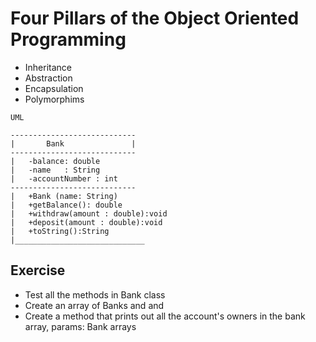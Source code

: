 
# Four Pillars of the Object Oriented Programming 
- Inheritance
- Abstraction
- Encapsulation
- Polymorphims
```
UML

----------------------------
|   	Bank		       |
----------------------------
|	-balance: double 
|	-name   : String
|	-accountNumber : int
----------------------------
|   +Bank (name: String)
|   +getBalance(): double
|   +withdraw(amount : double):void
|   +deposit(amount : double):void
|   +toString():String
|_____________________________
```

## Exercise

* Test all the methods in Bank class
* Create an array of Banks and and  
* Create a method that prints out all the account's owners in the bank array, params: Bank arrays